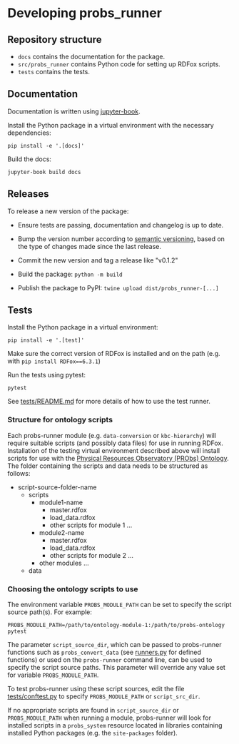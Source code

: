 # Developing probs_runner

## Repository structure

- `docs` contains the documentation for the package.
- `src/probs_runner` contains Python code for setting up RDFox scripts.
- `tests` contains the tests.

## Documentation

Documentation is written using [jupyter-book](https://jupyterbook.org).

Install the Python package in a virtual environment with the necessary dependencies:

```shell
pip install -e '.[docs]'
```

Build the docs:

```shell
jupyter-book build docs
```

## Releases

To release a new version of the package:

- Ensure tests are passing, documentation and changelog is up to date.

- Bump the version number according to [semantic versioning](https://semver.org/), based on the type of changes made since the last release.

- Commit the new version and tag a release like "v0.1.2"

- Build the package: `python -m build`

- Publish the package to PyPI: `twine upload dist/probs_runner-[...]`

## Tests

Install the Python package in a virtual environment:

```shell
pip install -e '.[test]'
```

Make sure the correct version of RDFox is installed and on the path (e.g. with `pip install RDFox==6.3.1`)

Run the tests using pytest:

```shell
pytest
```

See [tests/README.md](tests/README.md) for more details of how to use the test runner.

### Structure for ontology scripts

Each probs-runner module (e.g. `data-conversion` or `kbc-hierarchy`) will require suitable scripts (and possibly data files) for use in running RDFox. Installation of the testing virtual environment described above will install scripts for use with the [Physical Resources Observatory \(PRObs\) Ontology](https://github.com/probs-lab/probs-ontology.git).
The folder containing the scripts and data needs to be structured as follows:

* script-source-folder-name
    * scripts
        * module1-name
            * master.rdfox
            * load\_data.rdfox
            * other scripts for module 1 ...
        * module2-name
            * master.rdfox
            * load\_data.rdfox
            * other scripts for module 2 ...
        * other modules ...
    * data


### Choosing the ontology scripts to use

The environment variable `PROBS_MODULE_PATH` can be set to specify the script source path(s). For example:

```shell
PROBS_MODULE_PATH=/path/to/ontology-module-1:/path/to/probs-ontology pytest
```

The parameter `script_source_dir`, which can be passed to probs-runner functions such as ```probs_convert_data``` (see [runners.py](src/probs_runner/runners.py) for defined functions) or used on the `probs-runner` command line, can be used to specify the script source paths. This parameter will override any value set for variable `PROBS_MODULE_PATH`.

To test probs-runner using these script sources, edit the file [tests/conftest.py](tests/conftest.py) to specify `PROBS_MODULE_PATH` or `script_src_dir`.

If no appropriate scripts are found in `script_source_dir` or `PROBS_MODULE_PATH` when running a module, probs-runner will look for installed scripts in a `probs_system` resource located in libraries containing installed Python packages (e.g. the `site-packages` folder). 
